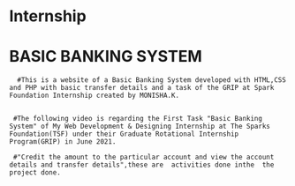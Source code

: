 # Internship
# BASIC BANKING SYSTEM
      #This is a website of a Basic Banking System developed with HTML,CSS and PHP with basic transfer details and a task of the GRIP at Spark Foundation Internship created by MONISHA.K.
      
      
     #The following video is regarding the First Task "Basic Banking System" of My Web Development & Designing Internship at The Sparks Foundation(TSF) under their Graduate Rotational Internship Program(GRIP) in June 2021.
     
     #"Credit the amount to the particular account and view the account details and transfer details",these are  activities done inthe  the project done.
